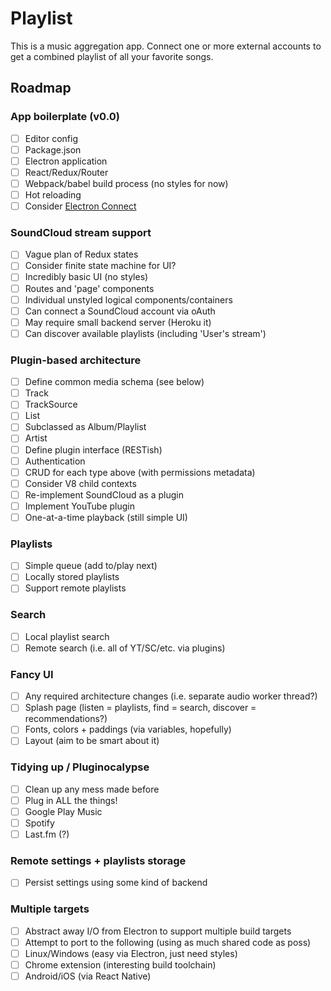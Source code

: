# Playlist

This is a music aggregation app. Connect one or more external accounts to get a combined playlist of all your favorite songs.

## Roadmap

### App boilerplate (v0.0)

- [ ] Editor config
- [ ] Package.json
- [ ] Electron application
 - [ ] React/Redux/Router
- [ ] Webpack/babel build process (no styles for now)
- [ ] Hot reloading
 - [ ] Consider [Electron Connect](https://github.com/Quramy/electron-connect)

### SoundCloud stream support

- [ ] Vague plan of Redux states
 - [ ] Consider finite state machine for UI?
- [ ] Incredibly basic UI (no styles)
 - [ ] Routes and 'page' components
 - [ ] Individual unstyled logical components/containers
- [ ] Can connect a SoundCloud account via oAuth
 - [ ] May require small backend server (Heroku it)
- [ ] Can discover available playlists (including 'User\'s stream')

### Plugin-based architecture

- [ ] Define common media schema (see below)
 - [ ] Track
 - [ ] TrackSource
 - [ ] List
  - [ ] Subclassed as Album/Playlist
 - [ ] Artist
- [ ] Define plugin interface (RESTish)
 - [ ] Authentication
 - [ ] CRUD for each type above (with permissions metadata)
 - [ ] Consider V8 child contexts
- [ ] Re-implement SoundCloud as a plugin
- [ ] Implement YouTube plugin
- [ ] One-at-a-time playback (still simple UI)

### Playlists

- [ ] Simple queue (add to/play next)
- [ ] Locally stored playlists
- [ ] Support remote playlists

### Search

- [ ] Local playlist search
- [ ] Remote search (i.e. all of YT/SC/etc. via plugins)

### Fancy UI

- [ ] Any required architecture changes (i.e. separate audio worker thread?)
- [ ] Splash page (listen = playlists, find = search, discover = recommendations?)
- [ ] Fonts, colors + paddings (via variables, hopefully)
- [ ] Layout (aim to be smart about it)

### Tidying up / Pluginocalypse

- [ ] Clean up any mess made before
- [ ] Plug in ALL the things!
 - [ ] Google Play Music
 - [ ] Spotify
 - [ ] Last.fm (?)

### Remote settings + playlists storage

- [ ] Persist settings using some kind of backend

### Multiple targets

- [ ] Abstract away I/O from Electron to support multiple build targets
- [ ] Attempt to port to the following (using as much shared code as poss)
 - [ ] Linux/Windows (easy via Electron, just need styles)
 - [ ] Chrome extension (interesting build toolchain)
 - [ ] Android/iOS (via React Native)
